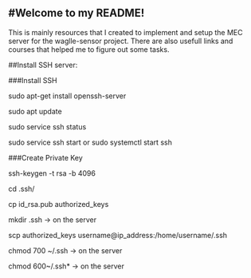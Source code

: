 #Welcome to my README!
----------------------


This is mainly resources that I created to implement and setup the MEC server for the waglle-sensor project. There are also usefull links and courses 
that helped me to figure out some tasks.


##Install SSH server: 

###Install SSH

sudo apt-get install openssh-server

sudo apt update

sudo service ssh status

sudo service ssh start or sudo systemctl start ssh


###Create Private Key

ssh-keygen -t rsa -b 4096

cd  .ssh/

cp id_rsa.pub authorized_keys

mkdir .ssh → on the server

scp authorized_keys  username@ip_address:/home/username/.ssh

chmod 700 ~/.ssh → on the server

chmod 600~/.ssh* → on the server
